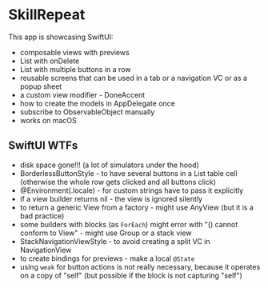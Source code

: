 # SkillRepeat

This app is showcasing SwiftUI:

* composable views with previews
* List with onDelete
* List with multiple buttons in a row
* reusable screens that can be used in a tab or a navigation VC or as a popup sheet
* a custom view modifier - DoneAccent
* how to create the models in AppDelegate once
* subscribe to ObservableObject manually
* works on macOS


## SwiftUI WTFs

* disk space gone!!! (a lot of simulators under the hood)
* BorderlessButtonStyle - to have several buttons in a List table cell (otherwise the whole row gets clicked and all buttons click)
* @Environment(\.locale) - for custom strings have to pass it explicitly
* if a view builder returns nil - the view is ignored silently
* to return a generic View from a factory - might use AnyView (but it is a bad practice)
* some builders with blocks (as `ForEach`) might error with "() cannot conform to View" - might use Group or a stack view
* StackNavigationViewStyle - to avoid creating a split VC in NavigationView
* to create bindings for previews - make a local `@State`
* using `weak` for button actions is not really necessary, because it operates on a copy of "self" (but possible if the block is not capturing "self")
